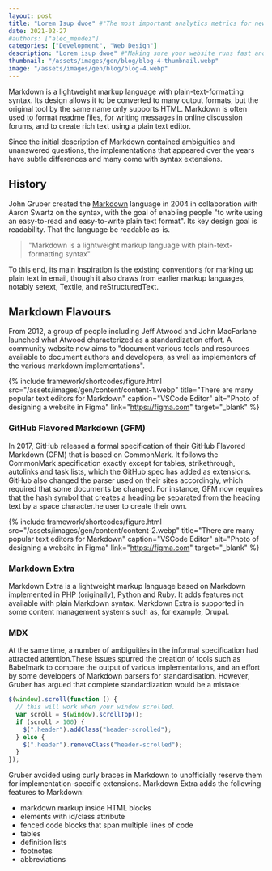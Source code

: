 ```yaml
---
layout: post
title: "Lorem Isup dwoe" #"The most important analytics metrics for new business"
date: 2021-02-27
#authors: ["alec_mendez"]
categories: ["Development", "Web Design"]
description: "Lorem isup dwoe" #"Making sure your website runs fast and loads quickly is a fundamental part of the web design and seo process."
thumbnail: "/assets/images/gen/blog/blog-4-thumbnail.webp"
image: "/assets/images/gen/blog/blog-4.webp"
---
```


Markdown is a lightweight markup language with plain-text-formatting syntax. Its design allows it to be converted to many output formats, but the original tool by the same name only supports HTML. Markdown is often used to format readme files, for writing messages in online discussion forums, and to create rich text using a plain text editor.

Since the initial description of Markdown contained ambiguities and unanswered questions, the implementations that appeared over the years have subtle differences and many come with syntax extensions.

## History

John Gruber created the [Markdown](#) language in 2004 in collaboration with Aaron Swartz on the syntax, with the goal of enabling people "to write using an easy-to-read and easy-to-write plain text format". Its key design goal is readability. That the language be readable as-is.

> "Markdown is a lightweight markup language with plain-text-formatting syntax"

To this end, its main inspiration is the existing conventions for marking up plain text in email, though it also draws from earlier markup languages, notably setext, Textile, and reStructuredText.

## Markdown Flavours

From 2012, a group of people including Jeff Atwood and John MacFarlane launched what Atwood characterized as a standardization effort. A community website now aims to "document various tools and resources available to document authors and developers, as well as implementors of the various markdown implementations".

{% include framework/shortcodes/figure.html src="/assets/images/gen/content/content-1.webp" title="There are many popular text editors for Markdown" caption="VSCode Editor" alt="Photo of designing a website in Figma" link="https://figma.com" target="_blank" %}

### GitHub Flavored Markdown (GFM)

In 2017, GitHub released a formal specification of their GitHub Flavored Markdown (GFM) that is based on CommonMark. It follows the CommonMark specification exactly except for tables, strikethrough, autolinks and task lists, which the GitHub spec has added as extensions. GitHub also changed the parser used on their sites accordingly, which required that some documents be changed. For instance, GFM now requires that the hash symbol that creates a heading be separated from the heading text by a space character.he user to create their own.

{% include framework/shortcodes/figure.html src="/assets/images/gen/content/content-2.webp" title="There are many popular text editors for Markdown" caption="VSCode Editor" alt="Photo of designing a website in Figma" link="https://figma.com" target="_blank" %}

### Markdown Extra

Markdown Extra is a lightweight markup language based on Markdown implemented in PHP (originally), [Python](#) and [Ruby](#). It adds features not available with plain Markdown syntax. Markdown Extra is supported in some content management systems such as, for example, Drupal.

### MDX

At the same time, a number of ambiguities in the informal specification had attracted attention.These issues spurred the creation of tools such as Babelmark to compare the output of various implementations, and an effort by some developers of Markdown parsers for standardisation. However, Gruber has argued that complete standardization would be a mistake:

```js
$(window).scroll(function () {
  // this will work when your window scrolled.
  var scroll = $(window).scrollTop();
  if (scroll > 100) {
    $(".header").addClass("header-scrolled");
  } else {
    $(".header").removeClass("header-scrolled");
  }
});
```

Gruber avoided using curly braces in Markdown to unofficially reserve them for implementation-specific extensions. Markdown Extra adds the following features to Markdown:

- markdown markup inside HTML blocks
- elements with id/class attribute
- fenced code blocks that span multiple lines of code
- tables
- definition lists
- footnotes
- abbreviations
